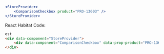 ```jsx
<StoreProvider>
	<ComparisonCheckbox product="PRO-13603" />
</StoreProvider>
```

React Habitat Code:

```html
est
<div data-component="StoreProvider">
	<div data-component="ComparisonCheckbox" data-prop-product="PRO-13603" />
</div>
```
